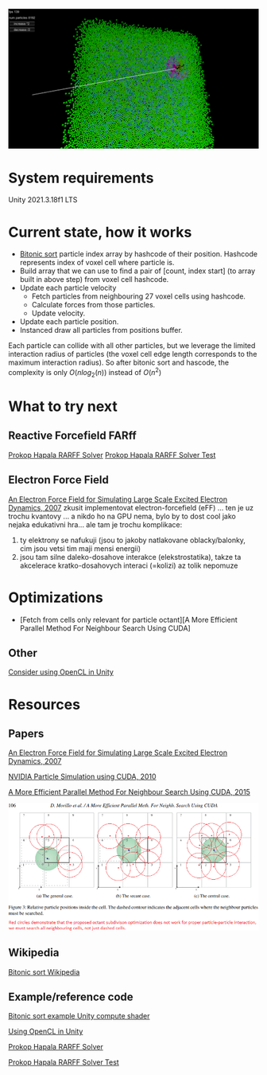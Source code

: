 
![](.images/Screenshot-2023-02-18.png)


# System requirements
Unity 2021.3.18f1 LTS

# Current state, how it works

-	[Bitonic sort][Bitonic sort Wikipedia] particle index array by hashcode of their position. Hashcode represents index of voxel cell where particle is. 
-	Build array that we can use to find a pair of [count, index start] (to array built in above step) from voxel cell hashcode.
-	Update each particle velocity
	-	Fetch particles from neighbouring 27 voxel cells using hashcode.
	-	Calculate forces from those particles.
	-	Update velocity.
-	Update each particle position.
-	Instanced draw all particles from positions buffer.

Each particle can collide with all other particles, but we leverage the limited interaction radius of particles (the voxel cell edge length corresponds to the maximum interaction radius). So after bitonic sort and hascode, the complexity is only $O(nlog_2(n))$ instead of $O(n^2)$

# What to try next
## Reactive Forcefield FARff
[Prokop Hapala RARFF Solver]
[Prokop Hapala RARFF Solver Test]
## Electron Force Field
[An Electron Force Field for Simulating Large Scale Excited Electron Dynamics, 2007]
zkusit implementovat electron-forcefield (eFF) ... ten je uz trochu kvantovy ... a nikdo ho na GPU nema, bylo by to dost cool jako nejaka edukativni hra... ale tam je trochu komplikace:
1) ty elektrony se nafukuji (jsou to jakoby natlakovane oblacky/balonky, cim jsou vetsi tim maji mensi energii)
2) jsou tam silne daleko-dosahove interakce (elekstrostatika), takze ta akcelerace kratko-dosahovych interaci (=kolizi) az tolik nepomuze

# Optimizations
- [Fetch from cells only relevant for particle octant][A More Efficient Parallel Method For Neighbour Search Using CUDA]
  
## Other
[Consider using OpenCL in Unity][Using OpenCL in Unity]


# Resources

## Papers
[An Electron Force Field for Simulating Large Scale Excited Electron Dynamics, 2007]

[An Electron Force Field for Simulating Large Scale Excited Electron Dynamics, 2007]:https://thesis.library.caltech.edu/1598/?fbclid=IwAR2ZoADYZzUbqnOLgEGWrlHrHGmFl805R1VBTvMnfogSYXCDGaHpTaE4fDY

[NVIDIA Particle Simulation using CUDA, 2010]

[NVIDIA Particle Simulation using CUDA, 2010]: https://developer.download.nvidia.com/assets/cuda/files/particles.pdf

[A More Efficient Parallel Method For Neighbour Search Using CUDA, 2015]

[A More Efficient Parallel Method For Neighbour Search Using CUDA, 2015]:http://diglib.eg.org/bitstream/handle/10.2312/vriphys20151339/101-109.pdf?fbclid=IwAR26EUM2MlLdBVF2R-NkF0bjqqJYFX8tfkGLBqNXHNTqLG3fWdj0-wn-FoU

![](.images/octant_subdivsion_problem.png)

## Wikipedia

[Bitonic sort Wikipedia]

[Bitonic sort Wikipedia]:https://en.wikipedia.org/wiki/Bitonic_sorter

## Example/reference code

[Bitonic sort example Unity compute shader]

[Bitonic sort example Unity compute shader]:https://github.com/hiroakioishi/UnityGPUBitonicSort/blob/master/GPUBitonicSort/Assets/BitonicSortCS/BitonicSort.compute

[Using OpenCL in Unity]

[Using OpenCL in Unity]:https://forum.unity.com/threads/opencl-from-unity.720719/

[Prokop Hapala RARFF Solver]

[Prokop Hapala RARFF Solver]:https://github.com/ProkopHapala/SimpleSimulationEngine/blob/master/cpp/common/molecular/RARFF_SR.h

[Prokop Hapala RARFF Solver Test]

[Prokop Hapala RARFF Solver Test]:https://github.com/ProkopHapala/SimpleSimulationEngine/blob/master/cpp/sketches_SDL/Molecular/test_RARFF_SR.cpp